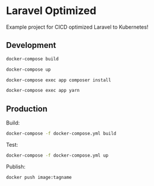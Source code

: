 # Laravel Optimized

Example project for CICD optimized Laravel to Kubernetes!

## Development

```bash
docker-compose build

docker-compose up

docker-compose exec app composer install

docker-compose exec app yarn
```

## Production

Build:

```bash
docker-compose -f docker-compose.yml build
```

Test:

```bash
docker-compose -f docker-compose.yml up
```

Publish:

```bash
docker push image:tagname
```
